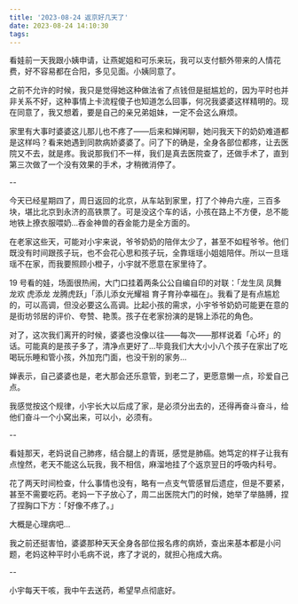 ```yaml
---
title: '2023-08-24 返京好几天了'
date: 2023-08-24 14:10:30
tags:
---
```


看娃前一天我跟小姨申请，让燕妮姐和可乐来玩，我可以支付额外带来的人情花费，好不容易都在合阳，多见见面。小姨同意了。

之前不允许的时候，我只是觉得她这种做法省了点钱但是挺尴尬的，因为平时也并非关系不好，这种事情上卡流程傻子也知道怎么回事，何况我婆婆这样精明的。现在同意了，我又想着，要是自己的亲兄弟姐妹，一定不会这么麻烦。

家里有大事时婆婆这儿那儿也不疼了——后来和婵闲聊，她问我天下的奶奶难道都是这样吗？看来她遇到同款病娇婆婆了。问了下的确是，全身各部位都疼，让去医院又不去，就是疼。我说那我们不一样，我们是真去医院查了，还做手术了，直到第三次做了一个没有效果的手术，才稍微消停了。

--

今天已经星期四了，周日返回的北京，从车站到家里，打了个神舟六座，三百多块，堪比北京到永济的高铁票了。可是没这个车的话，小孩在路上不方便，总不能地铁上撩衣服喂奶...吞金神兽的吞金能力是全方面的。

在老家这些天，可能对小宇来说，爷爷奶奶的陪伴太少了，甚至不如程爷爷。他们既没有时间跟孩子玩，也不会花心思和孩子玩，全靠瑶瑶小姐姐陪伴。所以一旦瑶瑶不在家，而我要照顾小橙子，小宇就不愿意在家里待了。

19 号看的娃，场面很热闹，大门口挂着两条公公自编自印的对联：「龙生凤 凤舞龙欢 虎添龙 龙腾虎跃」「添儿添女光耀祖 育子育孙幸福在」。我看了是有点尴尬的，可以高调，但没必要这么高调。比起小孩的需求，小宇爷爷奶奶可能更在意的是街坊邻居的评价、夸赞、艳羡。孩子在老家扮演的是锦上添花的角色。

对了，这次我们离开的时候，婆婆也没像以往——每次——那样说着「心坏」的话。可能真的是孩子多了，清净点更好了...毕竟我们大大小小八个孩子在家出了吃喝玩乐睡和管小孩，外加充门面，也没干别的家务...

婵表示，自己婆婆也是，老大那会还乐意管，到老二了，更愿意懒一点，珍爱自己点。

我感觉按这个规律，小宇长大以后成了家，是必须分出去的，还得再奋斗奋斗，给他们奋斗一个小窝出来，可以小，必须有。

--

看娃那天，老妈说自己肺疼，结合腿上的青斑，感觉是肺癌。她笃定的样子让我有点惶然，老天不能这么玩我，我不相信，麻溜地挂了个返京翌日的呼吸内科号。

花了两天时间检查，什么事情也没有，略有一点支气管感冒后遗症，但是不要紧，甚至不需要吃药。老妈一下子放心了，周二出医院大门的时候，她举了举胳膊，捏了捏胸口下方：「好像不疼了。」

大概是心理病吧...

我之前还挺害怕，婆婆那种天天全身各部位报名疼的病娇，查出来基本都是小问题，老妈这种平时小毛病不说，疼了才说的，就担心拖成大病。

--

小宇每天干咳，我中午去送药，希望早点彻底好。


